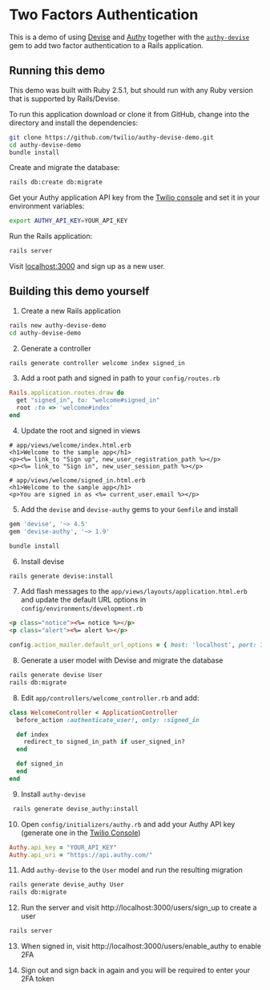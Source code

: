 # Two Factors Authentication
This is a demo of using [Devise](https://github.com/plataformatec/devise) and [Authy](https://www.twilio.com/docs/authy) together with the [`authy-devise`](https://github.com/twilio/authy-devise) gem to add two factor authentication to a Rails application.

## Running this demo

This demo was built with Ruby 2.5.1, but should run with any Ruby version that is supported by Rails/Devise.

To run this application download or clone it from GitHub, change into the directory and install the dependencies:

```bash
git clone https://github.com/twilio/authy-devise-demo.git
cd authy-devise-demo
bundle install
```

Create and migrate the database:

```bash
rails db:create db:migrate
```

Get your Authy application API key from the [Twilio console](https://www.twilio.com/console/authy/applications) and set it in your environment variables:

```bash
export AUTHY_API_KEY=YOUR_API_KEY
```

Run the Rails application:

```bash
rails server
```

Visit [localhost:3000](http://localhost:3000) and sign up as a new user.

## Building this demo yourself

1. Create a new Rails application

  ```bash
  rails new authy-devise-demo
  cd authy-devise-demo
  ```

2. Generate a controller

  ```bash
  rails generate controller welcome index signed_in
  ```

3. Add a root path and signed in path to your `config/routes.rb`

  ```ruby
  Rails.application.routes.draw do
    get "signed_in", to: "welcome#signed_in"
    root :to => 'welcome#index'
  end
  ```

4. Update the root and signed in views

  ```erb
  # app/views/welcome/index.html.erb
  <h1>Welcome to the sample app</h1>
  <p><%= link_to "Sign up", new_user_registration_path %></p>
  <p><%= link_to "Sign in", new_user_session_path %></p>
  ```

  ```erb
  # app/views/welcome/signed_in.html.erb
  <h1>Welcome to the sample app</h1>
  <p>You are signed in as <%= current_user.email %></p>
  ```

5. Add the `devise` and `devise-authy` gems to your `Gemfile` and install

  ```ruby
  gem 'devise', '~> 4.5'
  gem 'devise-authy', '~> 1.9'
  ```

  ```bash
  bundle install
  ```

6. Install devise

  ```bash
  rails generate devise:install
  ```

7. Add flash messages to the `app/views/layouts/application.html.erb` and update the default URL options in `config/environments/development.rb`

  ```html
  <p class="notice"><%= notice %></p>
  <p class="alert"><%= alert %></p>
  ```

  ```ruby
  config.action_mailer.default_url_options = { host: 'localhost', port: 3000 }
  ```

8. Generate a user model with Devise and migrate the database

  ```bash
  rails generate devise User
  rails db:migrate
  ```

8. Edit `app/controllers/welcome_controller.rb` and add:

  ```ruby
  class WelcomeController < ApplicationController
    before_action :authenticate_user!, only: :signed_in

    def index
      redirect_to signed_in_path if user_signed_in?
    end

    def signed_in
    end
  end
  ```

9. Install `authy-devise`

  ```bash
   rails generate devise_authy:install
  ```

10. Open `config/initializers/authy.rb` and add your Authy API key (generate one in the [Twilio Console](https://www.twilio.com/console/authy/applications))

  ```ruby
  Authy.api_key = "YOUR_API_KEY"
  Authy.api_uri = "https://api.authy.com/"
  ```

11. Add `authy-devise` to the `User` model and run the resulting migration

  ```bash
  rails generate devise_authy User
  rails db:migrate
  ```

12. Run the server and visit http://localhost:3000/users/sign_up to create a user

  ```bash
  rails server
  ```

13. When signed in, visit http://localhost:3000/users/enable_authy to enable 2FA

14. Sign out and sign back in again and you will be required to enter your 2FA token